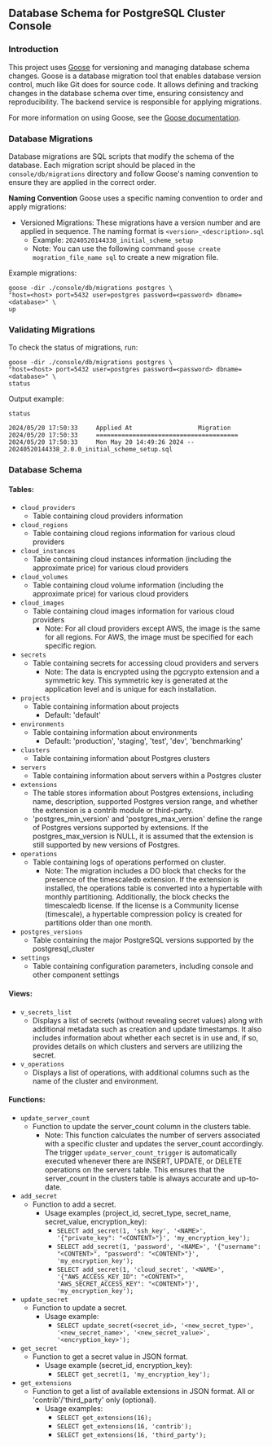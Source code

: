 ## Database Schema for PostgreSQL Cluster Console

### Introduction

This project uses [Goose](https://github.com/pressly/goose) for versioning and managing database schema changes. Goose is a database migration tool that enables database version control, much like Git does for source code. It allows defining and tracking changes in the database schema over time, ensuring consistency and reproducibility. The backend service is responsible for applying migrations.

For more information on using Goose, see the [Goose documentation](https://github.com/pressly/goose).

### Database Migrations
Database migrations are SQL scripts that modify the schema of the database. Each migration script should be placed in the `console/db/migrations` directory and follow Goose's naming convention to ensure they are applied in the correct order.

**Naming Convention**
Goose uses a specific naming convention to order and apply migrations:

- Versioned Migrations: These migrations have a version number and are applied in sequence. The naming format is `<version>_<description>.sql`
  - Example: `20240520144338_initial_scheme_setup`
  - Note: You can use the following command `goose create mogration_file_name sql` to create a new migration file.

Example migrations:
```shell
goose -dir ./console/db/migrations postgres \
"host=<host> port=5432 user=postgres password=<password> dbname=<database>" \
up
```

### Validating Migrations

To check the status of migrations, run:
```shell
goose -dir ./console/db/migrations postgres \
"host=<host> port=5432 user=postgres password=<password> dbname=<database>" \
status
```

Output example:
```
status

2024/05/20 17:50:33     Applied At                  Migration
2024/05/20 17:50:33     =======================================
2024/05/20 17:50:33     Mon May 20 14:49:26 2024 -- 20240520144338_2.0.0_initial_scheme_setup.sql
```

### Database Schema

#### Tables:
- `cloud_providers`
  - Table containing cloud providers information
- `cloud_regions`
  - Table containing cloud regions information for various cloud providers
- `cloud_instances`
  - Table containing cloud instances information (including the approximate price) for various cloud providers
- `cloud_volumes`
  - Table containing cloud volume information (including the approximate price) for various cloud providers
- `cloud_images`
  - Table containing cloud images information for various cloud providers
    - Note: For all cloud providers except AWS, the image is the same for all regions. For AWS, the image must be specified for each specific region.
- `secrets`
  - Table containing secrets for accessing cloud providers and servers
    - Note: The data is encrypted using the pgcrypto extension and a symmetric key. This symmetric key is generated at the application level and is unique for each installation.
- `projects`
  - Table containing information about projects
    - Default: 'default'
- `environments`
  - Table containing information about environments
    - Default: 'production', 'staging', 'test', 'dev', 'benchmarking'
- `clusters`
  - Table containing information about Postgres clusters
- `servers`
  - Table containing information about servers within a Postgres cluster
- `extensions`
  - The table stores information about Postgres extensions, including name, description, supported Postgres version range, and whether the extension is a contrib module or third-party.
  - 'postgres_min_version' and 'postgres_max_version' define the range of Postgres versions supported by extensions. If the postgres_max_version is NULL, it is assumed that the extension is still supported by new versions of Postgres.
- `operations`
   - Table containing logs of operations performed on cluster.
     - Note: The migration includes a DO block that checks for the presence of the timescaledb extension. If the extension is installed, the operations table is converted into a hypertable with monthly partitioning. Additionally, the block checks the timescaledb license. If the license is a Community license (timescale), a hypertable compression policy is created for partitions older than one month.
- `postgres_versions`
  - Table containing the major PostgreSQL versions supported by the postgresql_cluster
- `settings`
  - Table containing configuration parameters, including console and other component settings

#### Views:
- `v_secrets_list`
  - Displays a list of secrets (without revealing secret values) along with additional metadata such as creation and update timestamps. It also includes information about whether each secret is in use and, if so, provides details on which clusters and servers are utilizing the secret.
- `v_operations`
  - Displays a list of operations, with additional columns such as the name of the cluster and environment.

#### Functions:
- `update_server_count`
  - Function to update the server_count column in the clusters table.
    - Note: This function calculates the number of servers associated with a specific cluster and updates the server_count accordingly. The trigger `update_server_count_trigger` is automatically executed whenever there are INSERT, UPDATE, or DELETE operations on the servers table. This ensures that the server_count in the clusters table is always accurate and up-to-date.
- `add_secret`
  - Function to add a secret.
    - Usage examples (project_id, secret_type, secret_name, secret_value, encryption_key):
      - `SELECT add_secret(1, 'ssh_key', '<NAME>', '{"private_key": "<CONTENT>"}', 'my_encryption_key');`
      - `SELECT add_secret(1, 'password', '<NAME>', '{"username": "<CONTENT>", "password": "<CONTENT>"}', 'my_encryption_key');`
      - `SELECT add_secret(1, 'cloud_secret', '<NAME>', '{"AWS_ACCESS_KEY_ID": "<CONTENT>", "AWS_SECRET_ACCESS_KEY": "<CONTENT>"}', 'my_encryption_key');`
- `update_secret`
  - Function to update a secret.
    - Usage example:
      - `SELECT update_secret(<secret_id>, '<new_secret_type>', '<new_secret_name>', '<new_secret_value>', '<encryption_key>');`
- `get_secret`
  - Function to get a secret value in JSON format.
    - Usage example (secret_id, encryption_key):
      - `SELECT get_secret(1, 'my_encryption_key');`
- `get_extensions`
  - Function to get a list of available extensions in JSON format. All or 'contrib'/'third_party' only (optional).
    - Usage examples:
      - `SELECT get_extensions(16);`
      - `SELECT get_extensions(16, 'contrib');`
      - `SELECT get_extensions(16, 'third_party');`

